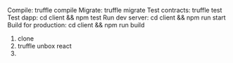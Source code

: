 Compile:              truffle compile
Migrate:              truffle migrate
Test contracts:       truffle test
Test dapp:            cd client && npm test
Run dev server:       cd client && npm run start
Build for production: cd client && npm run build



1. clone
2. truffle unbox react
3. 